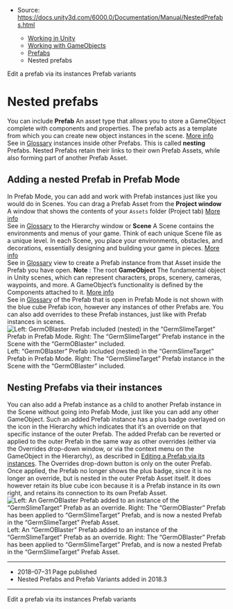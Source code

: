 * Source: https://docs.unity3d.com/6000.0/Documentation/Manual/NestedPrefabs.html

  * [Working in Unity](https://docs.unity3d.com/6000.0/Documentation/Manual/working-in-unity.html)
  * [Working with GameObjects](https://docs.unity3d.com/6000.0/Documentation/Manual/working-with-gameobjects.html)
  * [Prefabs](https://docs.unity3d.com/6000.0/Documentation/Manual/Prefabs.html)
  * Nested prefabs


[](https://docs.unity3d.com/6000.0/Documentation/Manual/EditingPrefabViaInstance.html)
Edit a prefab via its instances
[](https://docs.unity3d.com/6000.0/Documentation/Manual/PrefabVariants.html)
Prefab variants
# Nested prefabs
You can include **Prefab** An asset type that allows you to store a GameObject complete with components and properties. The prefab acts as a template from which you can create new object instances in the scene. [More info](https://docs.unity3d.com/6000.0/Documentation/Manual/Prefabs.html)  
See in [Glossary](https://docs.unity3d.com/6000.0/Documentation/Manual/Glossary.html#Prefab) instances inside other Prefabs. This is called **nesting** Prefabs. Nested Prefabs retain their links to their own Prefab Assets, while also forming part of another Prefab Asset.
## Adding a nested Prefab in Prefab Mode
In Prefab Mode, you can add and work with Prefab instances just like you would do in Scenes. You can drag a Prefab Asset from the **Project window** A window that shows the contents of your `Assets` folder (Project tab) [More info](https://docs.unity3d.com/6000.0/Documentation/Manual/ProjectView.html)  
See in [Glossary](https://docs.unity3d.com/6000.0/Documentation/Manual/Glossary.html#Projectwindow) to the Hierarchy window or **Scene** A Scene contains the environments and menus of your game. Think of each unique Scene file as a unique level. In each Scene, you place your environments, obstacles, and decorations, essentially designing and building your game in pieces. [More info](https://docs.unity3d.com/6000.0/Documentation/Manual/CreatingScenes.html)  
See in [Glossary](https://docs.unity3d.com/6000.0/Documentation/Manual/Glossary.html#Scene) view to create a Prefab instance from that Asset inside the Prefab you have open.
**Note** : The root **GameObject** The fundamental object in Unity scenes, which can represent characters, props, scenery, cameras, waypoints, and more. A GameObject’s functionality is defined by the Components attached to it. [More info](https://docs.unity3d.com/6000.0/Documentation/Manual/class-GameObject.html)  
See in [Glossary](https://docs.unity3d.com/6000.0/Documentation/Manual/Glossary.html#GameObject) of the Prefab that is open in Prefab Mode is not shown with the blue cube Prefab icon, however any instances of other Prefabs are. You can also add overrides to these Prefab instances, just like with Prefab instances in scenes.
![Left: GermOBlaster Prefab included \(nested\) in the “GermSlimeTarget” Prefab in Prefab Mode. Right: The “GermSlimeTarget” Prefab instance in the Scene with the “GermOBlaster” included.](https://docs.unity3d.com/6000.0/Documentation/uploads/Main/PrefabsNestedPrefab.png) Left: “GermOBlaster” Prefab included (nested) in the “GermSlimeTarget” Prefab in Prefab Mode. Right: The “GermSlimeTarget” Prefab instance in the Scene with the “GermOBlaster” included.
## Nesting Prefabs via their instances
You can also add a Prefab instance as a child to another Prefab instance in the Scene without going into Prefab Mode, just like you can add any other GameObject. Such an added Prefab instance has a plus badge overlayed on the icon in the Hierarchy which indicates that it’s an override on that specific instance of the outer Prefab.
The added Prefab can be reverted or applied to the outer Prefab in the same way as other overrides (either via the Overrides drop-down window, or via the context menu on the GameObject in the Hierarchy), as described in [Editing a Prefab via its instances](https://docs.unity3d.com/6000.0/Documentation/Manual/EditingPrefabViaInstance.html). The Overrides drop-down button is only on the outer Prefab. Once applied, the Prefab no longer shows the plus badge, since it is no longer an override, but is nested in the outer Prefab Asset itself. It does however retain its blue cube icon because it is a Prefab instance in its own right, and retains its connection to its own Prefab Asset.
![Left: An GermOBlaster Prefab added to an instance of the “GermSlimeTarget” Prefab as an override. Right: The “GermOBlaster” Prefab has been applied to “GermSlimeTarget” Prefab, and is now a nested Prefab in the “GermSlimeTarget” Prefab Asset.](https://docs.unity3d.com/6000.0/Documentation/uploads/Main/PrefabsOverrideVsNested.png) Left: An “GermOBlaster” Prefab added to an instance of the “GermSlimeTarget” Prefab as an override. Right: The “GermOBlaster” Prefab has been applied to “GermSlimeTarget” Prefab, and is now a nested Prefab in the “GermSlimeTarget” Prefab Asset.
* * *
  * 2018–07–31 Page published 
  * Nested Prefabs and Prefab Variants added in 2018.3


* * *
[](https://docs.unity3d.com/6000.0/Documentation/Manual/EditingPrefabViaInstance.html)
Edit a prefab via its instances
[](https://docs.unity3d.com/6000.0/Documentation/Manual/PrefabVariants.html)
Prefab variants

